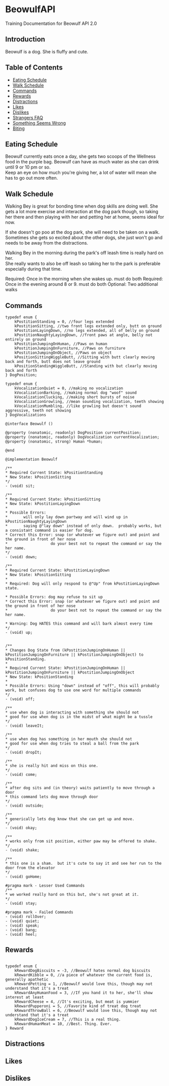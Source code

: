 BeowulfAPI
==========

Training Documentation for Beowulf API 2.0

## Introduction

Beowulf is a dog.  She is fluffy and cute.

## Table of Contents
* [Eating Schedule](#eating-schedule)
* [Walk Schedule](#walk-schedule)
* [Commands](#commands)
* [Rewards](#rewards)
* [Distractions](#distractions)
* [Likes](#likes)
* [Dislikes](#dislikes)
* [Strangers FAQ](#stranger-faq)
* [Something Seems Wrong](#something-seems-wrong)
* [Biting](#biting)

## Eating Schedule

Beowulf currently eats once a day, she gets two scoops of the Wellness food in the purple bag.
Beowulf can have as much water as she can drink until 9 or 10 pm or so.  
		Keep an eye on how much you're giving her, a lot of water will mean 
		she has to go out more often.

## Walk Schedule

Walking Bey is great for bonding time when dog skills are doing well.
She gets a lot more exercise and interaction at the dog park though,
so taking her there and then playing with her and petting her at home, seems ideal for now.

If she doesn't go poo at the dog park, she will need to be taken on a walk.  Sometimes she 
gets so excited about the other dogs, she just won't go and needs to be away from the distractions.

Walking Bey in the morning during the park's off leash time is really hard on her.  
She really wants to also be off leash so taking her to the park is preferable especially
during that time.

Required: Once in the morning when she wakes up. must do both
Required: Once in the evening around 8 or 9. must do both
Optional: Two additional walks

## Commands


```objc
typedef enum {
    kPostitionStanding = 0, //four legs extended
    kPostitionSitting, //two front legs extended only, butt on ground
    kPostitionLayingDown, //no legs extended, all of belly on ground
    kPostitionNaughtyLayingDown, //front paws at angle, belly not entirely on ground
    kPostitionJumpingOnHuman, //Paws on human
    kPostitionJumpingOnFurniture, //Paws on furniture
    kPostitionJumpingOnObject, //Paws on object
    kPositionSittingWiggleButt, //Sitting with butt clearly moving back and forth, butt does not leave ground
    kPositionStandingWiggleButt, //Standing with but clearly moving back and forth
} DogPosition;

typedef enum {
    kVocalizationQuiet = 0, //making no vocalization
    kVocalizationBarking, //making normal dog "woof" sound
    kVocalizationClucking, //making short bursts of noise 
    kVocalizationGrowling, //mean sounding vocalization, teeth showing
    kVocalizationMumbling, //like growling but doesn't sound aggressive, teeth not showing
} DogVocalizations

@interface Beowulf ()

@property (nonatomic, readonly) DogPosition currentPosition;
@property (nonatomic, readonly) DogVocalization currentVocalization;
@property (nonatomic, strong) Human *human;

@end

@implementation Beowulf

/**
* Required Current State: kPositionStanding
* New State: kPositionSitting
*/
- (void) sit;

/**
* Required Current State: kPositionSitting
* New State: kPostitionLayingDown
*
* Possible Errors: 
* 		will only lay down partway and will wind up in kPostitionNaughtyLayingDown
*		saying @"lay down" instead of only down.  probably works, but a consistant command is easier for dog.
* Correct this Error: snap (or whatever we figure out) and point and the ground in front of her nose
* 					do your best not to repeat the command or say the her name.
*/
- (void) down;

/**
* Required Current State: kPostitionLayingDown
* New State: kPositionSitting
*
* Required: Dog will only respond to @"Up" from kPostitionLayingDown state.

* Possible Errors: dog may refuse to sit up
* Correct this Error: snap (or whatever we figure out) and point and the ground in front of her nose
* 					do your best not to repeat the command or say the her name.

* Warning: Dog HATES this command and will bark almost every time
*/
- (void) up;


/**
* Changes Dog State from (kPostitionJumpingOnHuman || kPostitionJumpingOnFurniture || kPostitionJumpingOnObject) to kPositionStanding.
* 
* Required Current State: kPostitionJumpingOnHuman || kPostitionJumpingOnFurniture || kPostitionJumpingOnObject
* New State: kPositionStanding
* 
* Possible Errors: Using "down" instead of "off", this will probably work, but confuses dog to use one word for multiple commands
*/
- (void) off;

/**
* use when dog is interacting with something she should not
* good for use when dog is in the midst of what might be a tussle
*/
- (void) leaveIt;

/**
* use when dog has something in her mouth she should not
* good for use when dog tries to steal a ball from the park
*/
- (void) dropIt;

/**
* she is really hit and miss on this one.
*/
- (void) come;

/**
* after dog sits and (in theory) waits patiently to move through a door
* this command lets dog move through door
*/
- (void) outside;

/**
* generically lets dog know that she can get up and move.
*/
- (void) okay;

/**
* works only from sit position, either paw may be offered to shake.
*/
- (void) shake;

/**
* this one is a sham.  but it's cute to say it and see her run to the door from the elevator
*/
- (void) goHome;

#pragma mark - Lesser Used Commands
/**
* we worked really hard on this but, she's not great at it.
*/
- (void) stay;

#pragma mark - Failed Commands
- (void) rollOver;
- (void) quiet;
- (void) speak;
- (void) bang;
- (void) heel;

```

## Rewards
```objc

typedef enum {
	kRewardDogBiscuits = -3, //Beowulf hates normal dog biscuits
    kRewardKibble = 0, //a piece of whatever the current food is, generally apathetic
    kRewardPetting = 1, //Beowulf would love this, though may not understand that it's a treat
    kRewardAnyHumanFood = 3, //If you hand it to her, she'll show interest at least
    kRewardCheese = 4, //It's exciting, but meat is yummier
    kRewardPupperoni = 5, //Favorite kind of treat dog treat
    kRewardThrowBall = 6, //Beowulf would love this, though may not understand that it's a treat
    kRewardDogIceCream = 7, //This is a real thing.
    kRewardHumanMeat = 10, //Best. Thing. Ever.
} Reward

```


## Distractions



## Likes



## Dislikes


